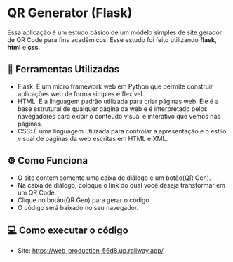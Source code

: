 # QR Generator (Flask)

Essa aplicação é um estudo básico de um módelo simples de site gerador de QR Code para fins acadêmicos. 
Esse estudo foi feito utilizando **flask**, **html** e **css**.


## 🔧 Ferramentas Utilizadas

-   Flask: É um micro framework web em Python que permite construir aplicações web de forma simples e flexível.
-   HTML: É a linguagem padrão utilizada para criar páginas web. Ele é a base estrutural de qualquer página da web e é interpretado pelos navegadores para exibir o conteúdo visual e interativo que vemos nas páginas.
-   CSS: É uma linguagem utilizada para controlar a apresentação e o estilo visual de páginas da web escritas em HTML e XML.


## ⚙️ Como Funciona

-   O site contem somente uma caixa de diálogo e um botão(QR Gen). 
-   Na caixa de diálogo, coloque o link do qual você deseja transformar em um QR Code.
-   Clique no botão(QR Gen) para gerar o código
-   O código será baixado no seu navegador.

## 💻 Como executar o código

- Site: https://web-production-56d8.up.railway.app/